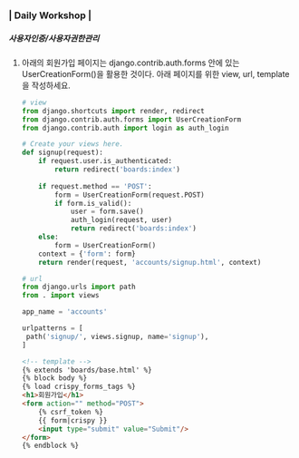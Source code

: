 ### | Daily Workshop |

##### 사용자인증/사용자권한관리

1. 아래의 회원가입 페이지는 django.contrib.auth.forms 안에 있는 UserCreationForm()을 활용한 것이다. 아래 페이지를 위한 view, url, template을 작성하세요.

   ```python
   # view
   from django.shortcuts import render, redirect
   from django.contrib.auth.forms import UserCreationForm
   from django.contrib.auth import login as auth_login
   
   # Create your views here.
   def signup(request):
       if request.user.is_authenticated:
           return redirect('boards:index')
           
       if request.method == 'POST':
           form = UserCreationForm(request.POST)
           if form.is_valid():
               user = form.save()             
               auth_login(request, user)      
               return redirect('boards:index')
       else:
           form = UserCreationForm()
       context = {'form': form}
       return render(request, 'accounts/signup.html', context)
   ```

   ```python
   # url
   from django.urls import path
   from . import views
   
   app_name = 'accounts'
   
   urlpatterns = [
   	path('signup/', views.signup, name='signup'),
   ]
   ```

   ```html
   <!-- template -->
   {% extends 'boards/base.html' %}
   {% block body %}
   {% load crispy_forms_tags %}
   <h1>회원가입</h1>
   <form action="" method="POST">
       {% csrf_token %}
       {{ form|crispy }}
       <input type="submit" value="Submit"/>
   </form>
   {% endblock %}
   ```

   

